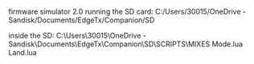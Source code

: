

firmware simulator 2.0 running the SD card:
C:/Users/30015/OneDrive - Sandisk/Documents/EdgeTx/Companion/SD

inside the SD:
C:\Users\30015\OneDrive - Sandisk\Documents\EdgeTx\Companion\SD\SCRIPTS\MIXES
Mode.lua
Land.lua
